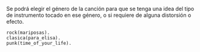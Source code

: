 

Se podrá elegir el género de la canción para que se tenga una idea del tipo de instrumento tocado  en ese género, o si requiere de alguna distorsión o efecto.

	rock(mariposas).
	clasica(para_elisa).
	punk(time_of_your_life).
